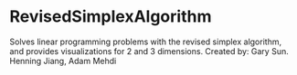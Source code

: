 # RevisedSimplexAlgorithm
Solves linear programming problems with the revised simplex algorithm, and provides visualizations for 2 and 3 dimensions.
Created by: Gary Sun. Henning Jiang, Adam Mehdi
